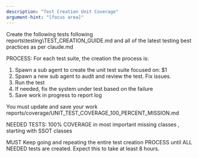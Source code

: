 ```yaml
---
description: "Test Creation Unit Coverage"
argument-hint: "[focus area]"
---
```


Create the following tests following reports\testing\TEST_CREATION_GUIDE.md
and all of the latest testing best practices as per claude.md

PROCESS:
For each test suite, the creation the process is:
1) Spawn a sub agent to create the unit test suite focused on: $1
2) Spawn a new sub agent to audit and review the test. Fix issues.
3) Run the test
4) If needed, fix the system under test based on the failure
5) Save work in progress to report log

You must update and save your work
reports/coverage/UNIT_TEST_COVERAGE_100_PERCENT_MISSION.md

NEEDED TESTS:
100% COVERAGE in most important missing classes , starting with SSOT classes

MUST Keep going and repeating the entire test creation PROCESS until ALL NEEDED tests are created. Expect this to take at least 8 hours.

